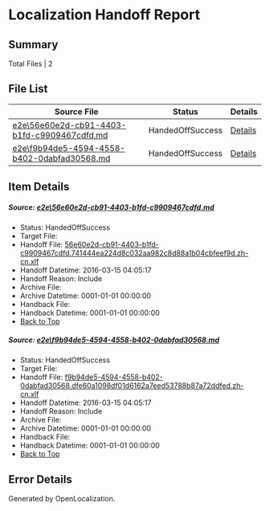 # <a name='report-top'></a> Localization Handoff Report

## Summary
 Total Files | 2

## File List
 Source File | Status | Details 
 ----------- | ------ | ------- 
 [e2e\56e60e2d-cb91-4403-b1fd-c9909467cdfd.md](https://github.com/OpenLocalizationTest/oltest/blob/e281c059f4aff6d4565608e3f88c8c32affc465a/e2e/56e60e2d-cb91-4403-b1fd-c9909467cdfd.md) | HandedOffSuccess | [Details](#85efed5dcf8feb21d4b79fa216217d6d2071aa8d1)
 [e2e\f9b94de5-4594-4558-b402-0dabfad30568.md](https://github.com/OpenLocalizationTest/oltest/blob/e281c059f4aff6d4565608e3f88c8c32affc465a/e2e/f9b94de5-4594-4558-b402-0dabfad30568.md) | HandedOffSuccess | [Details](#1c3b12bfc94a6cb062e06e6ce7ec287c224133412)

## Item Details
##### <a name='85efed5dcf8feb21d4b79fa216217d6d2071aa8d1'></a> Source: [e2e\56e60e2d-cb91-4403-b1fd-c9909467cdfd.md](https://github.com/OpenLocalizationTest/oltest/blob/e281c059f4aff6d4565608e3f88c8c32affc465a/e2e/56e60e2d-cb91-4403-b1fd-c9909467cdfd.md)
* Status: HandedOffSuccess
* Target File: 
* Handoff File: [56e60e2d-cb91-4403-b1fd-c9909467cdfd.741444ea224d8c032aa982c8d88a1b04cbfeef9d.zh-cn.xlf](https://github.com/OpenLocalizationTestOrg/olhandoff/blob/d232c4e9ae1a9238a99b2e90fecf9cabfb8ab4de/ol-handoff/OpenLocalizationTestOrg/oltest.zh-cn/yuwzho/ht/56e60e2d-cb91-4403-b1fd-c9909467cdfd.741444ea224d8c032aa982c8d88a1b04cbfeef9d.zh-cn.xlf)
* Handoff Datetime: 2016-03-15 04:05:17
* Handoff Reason: Include
* Archive File: 
* Archive Datetime: 0001-01-01 00:00:00
* Handback File: 
* Handback Datetime: 0001-01-01 00:00:00
* [Back to Top](#report-top)

##### <a name='1c3b12bfc94a6cb062e06e6ce7ec287c224133412'></a> Source: [e2e\f9b94de5-4594-4558-b402-0dabfad30568.md](https://github.com/OpenLocalizationTest/oltest/blob/e281c059f4aff6d4565608e3f88c8c32affc465a/e2e/f9b94de5-4594-4558-b402-0dabfad30568.md)
* Status: HandedOffSuccess
* Target File: 
* Handoff File: [f9b94de5-4594-4558-b402-0dabfad30568.dfe60a1098df01d6162a7eed53788b87a72ddfed.zh-cn.xlf](https://github.com/OpenLocalizationTestOrg/olhandoff/blob/d232c4e9ae1a9238a99b2e90fecf9cabfb8ab4de/ol-handoff/OpenLocalizationTestOrg/oltest.zh-cn/yuwzho/ht/f9b94de5-4594-4558-b402-0dabfad30568.dfe60a1098df01d6162a7eed53788b87a72ddfed.zh-cn.xlf)
* Handoff Datetime: 2016-03-15 04:05:17
* Handoff Reason: Include
* Archive File: 
* Archive Datetime: 0001-01-01 00:00:00
* Handback File: 
* Handback Datetime: 0001-01-01 00:00:00
* [Back to Top](#report-top)


## Error Details

Generated by OpenLocalization.
